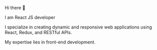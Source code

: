  Hi there 👋

I am  React JS developer 

I specialize in creating dynamic and responsive web applications using React, Redux, and RESTful APIs.

My expertise lies in front-end development.
